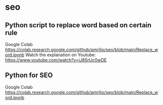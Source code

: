 # seo
## Python script to replace word based on certain rule
Google Colab
https://colab.research.google.com/github/amrilio/seo/blob/main/Replace_word.ipynb
Watch the explanation on Youtube: https://www.youtube.com/watch?v=iJ8SrUc0wDE

## Python for SEO
Google Colab
https://colab.research.google.com/github/amrilio/seo/blob/main/Replace_word.ipynb
